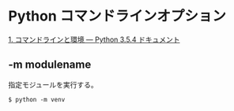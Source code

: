 # Python コマンドラインオプション
[1. コマンドラインと環境 — Python 3.5.4 ドキュメント](https://docs.python.org/ja/3.5/using/cmdline.html)

## -m modulename
指定モジュールを実行する。

```
$ python -m venv
```

